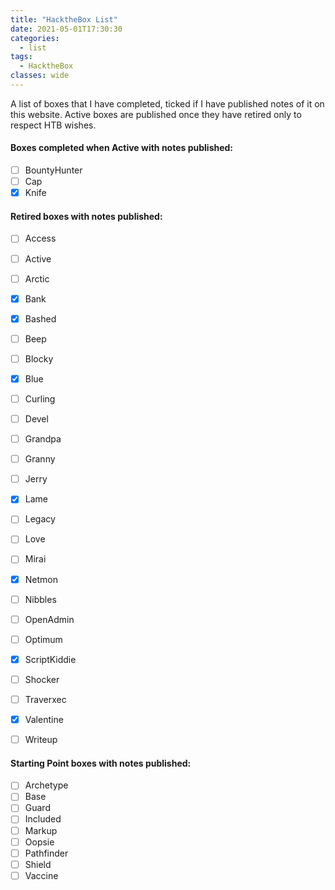 ```yaml
---
title: "HacktheBox List"
date: 2021-05-01T17:30:30
categories:
  - list
tags:
  - HacktheBox
classes: wide
---
```

A list of boxes that I have completed, ticked if I have published notes of it on this website. 
Active boxes are published once they have retired only to respect HTB wishes.

<h4> Boxes completed when Active with notes published:</h4>

- [ ] BountyHunter
- [ ] Cap
- [x] Knife

<h4>Retired boxes with notes published:</h4>

- [ ] Access
- [ ] Active
- [ ] Arctic
- [x] Bank
- [x] Bashed
- [ ] Beep
- [ ] Blocky
- [x] Blue
- [ ] Curling
- [ ] Devel
- [ ] Grandpa
- [ ] Granny
- [ ] Jerry
- [x] Lame
- [ ] Legacy
- [ ] Love
- [ ] Mirai
- [x] Netmon
- [ ] Nibbles
- [ ] OpenAdmin
- [ ] Optimum
- [x] ScriptKiddie
- [ ] Shocker
- [ ] Traverxec
- [x] Valentine
- [ ] Writeup



<h4>Starting Point boxes with notes published:</h4>

- [ ] Archetype
- [ ] Base
- [ ] Guard
- [ ] Included
- [ ] Markup
- [ ] Oopsie
- [ ] Pathfinder
- [ ] Shield
- [ ] Vaccine